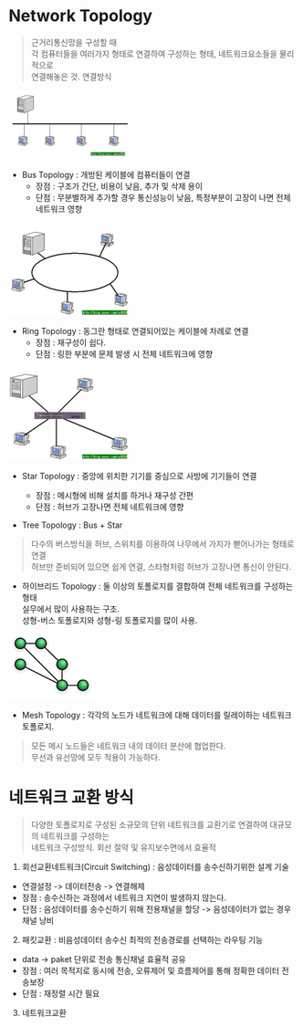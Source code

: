 # Network Topology 

> 근거리통신망을 구성할 때   
각 컴퓨터들을 여러가지 형태로 연결하여 구성하는 형태, 네트워크요소들을 물리적으로   
연결해놓은 것. 연결방식

![Bus Topology](../img/BusTopology.jpeg "버스 토폴로지")
* Bus Topology : 개방된 케이블에 컴퓨터들이 연결
  * 장점 : 구조가 간단, 비용이 낮음, 추가 및 삭제 용이
  * 단점 : 무분별하게 추가할 경우 통신성능이 낮음, 특정부분이 고장이 나면 전체 네트워크 영향

![Ring Toplogy](../img/RingTopology.jpeg "링 토폴로지")
* Ring Topology : 동그란 형태로 연결되어있는 케이블에 차례로 연결
  * 장점 : 재구성이 쉽다.
  * 단점 : 링한 부분에 문제 발생 시 전체 네트워크에 영향

![Star Topology](../img/StarTopology.jpeg "스타 토폴로지")
* Star Topology : 중앙에 위치한 기기를 중심으로 사방에 기기들이 연결
  * 장점 : 메시형에 비해 설치를 하거나 재구성 간편
  * 단점 : 허브가 고장나면 전체 네트워크에 영향

* Tree Topology : Bus + Star 
> 다수의 버스방식을 허브, 스위치를 이용하여 나무에서 가지가 뻗어나가는 형태로 연결  
허브만 준비되어 있으면 쉽게 연결, 스타형처럼 허브가 고장나면 통신이 안된다.

* 하이브리드 Topology : 둘 이상의 토폴로지를 결합하여 전체 네트워크를 구성하는 형태  
실무에서 많이 사용하는 구조.  
성형-버스 토폴로지와 성형-링 토폴로지를 많이 사용.

<img src="../img/NetworkTopology-Mesh.svg" width="30%" height="30%"/>

* Mesh Topology : 각각의 노드가 네트워크에 대해 데이터를 릴레이하는 네트워크 토폴로지.
> 모든 메시 노드들은 네트워크 내의 데이터 분산에 협업한다.  
무선과 유선망에 모두 적용이 가능하다.

# 네트워크 교환 방식 

> 다양한 토폴로지로 구성된 소규모의 단위 네트워크를 교환기로 연결하여 대규모의 네트워크를 구성하는   
네트워크 구성방식. 회선 절약 및 유지보수면에서 효율적

1. 회선교환네트워크(Circuit Switching) : 음성데이터를 송수신하기위한 설계 기술
  + 연결설정 -> 데이터전송 -> 연결해제
  + 장점 : 송수신하는 과정에서 네트워크 지연이 발생하지 않는다.
  + 단점 : 음성데이터를 송수신하기 위해 전용채널을 할당 -> 음성데이터가 없는 경우 채널 낭비

2. 패킷교환 : 비음성데이터 송수신 최적의 전송경로를 선택하는 라우팅 기능
  + data -> paket 단위로 전송 통신채널 효율적 공유
  + 장점 : 여러 목적지로 동시에 전송, 오류제어 및 흐름제어를 통해 정확한 데이터 전송보장
  + 단점 : 재정렬 시간 필요

3. 네트워크교환


